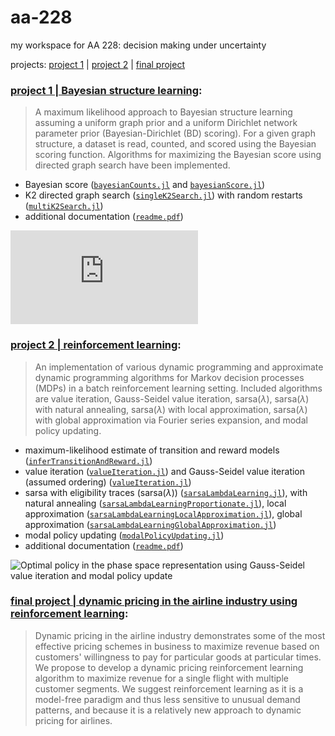 # aa-228

my workspace for AA 228: decision making under uncertainty

projects: [project 1](https://github.com/rbalexan/aa-228/tree/master/project-1) | [project 2](https://github.com/rbalexan/aa-228/tree/master/project-2) | [final project](https://github.com/rbalexan/aa-228/tree/master/final-project) 

### [project 1 | Bayesian structure learning](https://github.com/rbalexan/aa-228/tree/master/project-1/):

> A maximum likelihood approach to Bayesian structure learning assuming a uniform graph prior and a uniform Dirichlet network parameter prior (Bayesian-Dirichlet (BD) scoring). For a given graph structure, a dataset is read, counted, and scored using the Bayesian scoring function. Algorithms for maximizing the Bayesian score using directed graph search have been implemented.

- Bayesian score ([`bayesianCounts.jl`](https://github.com/rbalexan/aa-228/tree/master/project-1/bayesianCounts.jl) and [`bayesianScore.jl`](https://github.com/rbalexan/aa-228/tree/master/project-1/bayesianScore.jl))
- K2 directed graph search ([`singleK2Search.jl`](https://github.com/rbalexan/aa-228/tree/master/project-1/singleK2Search.jl)) with random restarts ([`multiK2Search.jl`](https://github.com/rbalexan/aa-228/tree/master/project-1/multiK2Search.jl)) 
- additional documentation ([`readme.pdf`](https://github.com/rbalexan/aa-228/tree/master/project-1/doc/README.pdf))

![Bayesian network computed using 100 randomized restarts of K2 search](https://github.com/rbalexan/aa-228/tree/master/project-1/doc/figs/medium-K2-100-eps-converted-to.pdf)

### [project 2 | reinforcement learning](https://github.com/rbalexan/aa-228/tree/master/project-2/):

>An implementation of various dynamic programming and approximate dynamic programming algorithms for Markov decision processes (MDPs) in a batch reinforcement learning setting. Included algorithms are value iteration, Gauss-Seidel value iteration, sarsa($\lambda$), sarsa($\lambda$) with natural annealing, sarsa($\lambda$) with local approximation, sarsa($\lambda$) with global approximation via Fourier series expansion, and modal policy updating.

- maximum-likelihood estimate of transition and reward models ([`inferTransitionAndReward.jl`](https://github.com/rbalexan/aa-228/tree/master/project-2/inferTransitionAndReward.jl))
- value iteration ([`valueIteration.jl`](https://github.com/rbalexan/aa-228/tree/master/project-2/valueIteration.jl)) and Gauss-Seidel value iteration (assumed ordering) ([`valueIteration.jl`](https://github.com/rbalexan/aa-228/tree/master/project-2/valueIterationGaussSeidel.jl))
- sarsa with eligibility traces (sarsa($\lambda$)) ([`sarsaLambdaLearning.jl`](https://github.com/rbalexan/aa-228/tree/master/project-2/sarsaLambdaLearning.jl)), with natural annealing ([`sarsaLambdaLearningProportionate.jl`](https://github.com/rbalexan/aa-228/tree/master/project-2/sarsaLambdaLearningProportionate.jl)), local approximation ([`sarsaLambdaLearningLocalApproximation.jl`](https://github.com/rbalexan/aa-228/tree/master/project-2/sarsaLambdaLearningLocalApproximation.jl)), global approximation ([`sarsaLambdaLearningGlobalApproximation.jl`](https://github.com/rbalexan/aa-228/tree/master/project-2/sarsaLambdaLearningGlobalApproximation.jl))
- modal policy updating ([`modalPolicyUpdating.jl`](https://github.com/rbalexan/aa-228/tree/master/project-2/modalPolicyUpdating.jl))
- additional documentation ([`readme.pdf`](https://github.com/rbalexan/aa-228/tree/master/project-2/doc/README.pdf))

![Optimal policy in the phase space representation using Gauss-Seidel value iteration and modal policy update](https://github.com/rbalexan/aa-228/tree/master/project-2/plots/medium_πModal_GSVI.png)

### [final project | dynamic pricing in the airline industry using reinforcement learning](https://github.com/rbalexan/aa-228/tree/master/final-project):

> Dynamic pricing in the airline industry demonstrates some of the most effective pricing schemes in business to maximize revenue based on customers' willingness to pay for particular goods at particular times. We propose to develop a dynamic pricing reinforcement learning algorithm to maximize revenue for a single flight with multiple customer segments. We suggest reinforcement learning as it is a model-free paradigm and thus less sensitive to unusual demand patterns, and because it is a relatively new approach to dynamic pricing for airlines.

